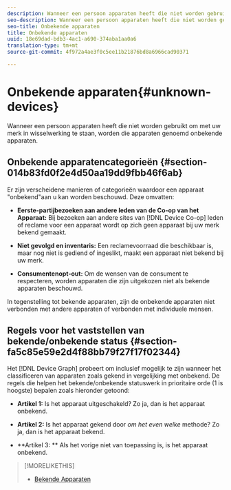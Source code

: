```yaml
---
description: Wanneer een persoon apparaten heeft die niet worden gebruikt om met uw merk in wisselwerking te staan, worden die apparaten genoemd onbekende apparaten.
seo-description: Wanneer een persoon apparaten heeft die niet worden gebruikt om met uw merk in wisselwerking te staan, worden die apparaten genoemd onbekende apparaten.
seo-title: Onbekende apparaten
title: Onbekende apparaten
uuid: 18e69dad-bdb3-4ac1-a690-374aba1aa0a6
translation-type: tm+mt
source-git-commit: 4f972a4ae3f0c5ee11b21876bd8a6966cad90371

---
```



# Onbekende apparaten{#unknown-devices}

Wanneer een persoon apparaten heeft die niet worden gebruikt om met uw merk in wisselwerking te staan, worden die apparaten genoemd onbekende apparaten.

## Onbekende apparatencategorieën {#section-014b83fd0f2e4d50aa19dd9fbb46f6ab}

Er zijn verscheidene manieren of categorieën waardoor een apparaat &quot;onbekend&quot;aan u kan worden beschouwd. Deze omvatten:

* **Eerste-partijbezoeken aan andere leden van de Co-op van het Apparaat:** Bij bezoeken aan andere sites van [!DNL Device Co-op] leden of reclame voor een apparaat wordt op zich geen apparaat bij uw merk bekend gemaakt.

* **Niet gevolgd en inventaris:** Een reclamevoorraad die beschikbaar is, maar nog niet is gediend of ingeslikt, maakt een apparaat niet bekend bij uw merk.
* **Consumentenopt-out:** Om de wensen van de consument te respecteren, worden apparaten die zijn uitgekozen niet als bekende apparaten beschouwd.

In tegenstelling tot bekende apparaten, zijn de onbekende apparaten niet verbonden met andere apparaten of verbonden met individuele mensen.

## Regels voor het vaststellen van bekende/onbekende status {#section-fa5c85e59e2d4f88bb79f27f17f02344}

Het [!DNL Device Graph] probeert om inclusief mogelijk te zijn wanneer het classificeren van apparaten zoals gekend in vergelijking met onbekend. De regels die helpen het bekende/onbekende statuswerk in prioritaire orde (1 is hoogste) bepalen zoals hieronder getoond:

* **Artikel 1:** Is het apparaat uitgeschakeld? Zo ja, dan is het apparaat onbekend.
* **Artikel 2:** Is het apparaat gekend door *om het even welke* methode? Zo ja, dan is het apparaat bekend.

* **Artikel 3: ** Als het vorige niet van toepassing is, is het apparaat onbekend.

>[!MORELIKETHIS]
>
>* [Bekende Apparaten](../processes/known-device.md#concept-8e87c276819a48bfac5cef10b45216d1)

